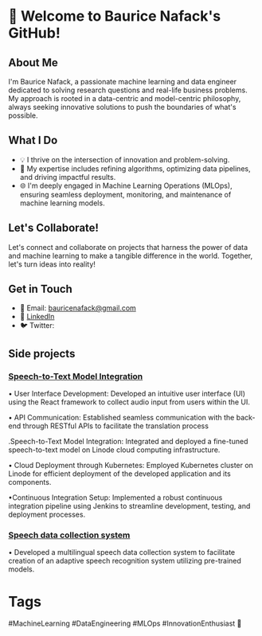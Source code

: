 # 👋 Welcome to Baurice Nafack's GitHub!

## About Me
I'm Baurice Nafack, a passionate machine learning and data engineer dedicated to solving research questions and real-life business problems. My approach is rooted in a data-centric and model-centric philosophy, always seeking innovative solutions to push the boundaries of what's possible.

## What I Do
- 💡 I thrive on the intersection of innovation and problem-solving.
- 🔧 My expertise includes refining algorithms, optimizing data pipelines, and driving impactful results.
- 🌐 I'm deeply engaged in Machine Learning Operations (MLOps), ensuring seamless deployment, monitoring, and maintenance of machine learning models.

## Let's Collaborate!
Let's connect and collaborate on projects that harness the power of data and machine learning to make a tangible difference in the world. Together, let's turn ideas into reality!

## Get in Touch
- 📧 Email: bauricenafack@gmail.com 
- 💼 [LinkedIn](https://www.linkedin.com/in/baurice-nafack/) 
- 🐦 Twitter:

## Side projects
### [Speech-to-Text Model Integration](https://github.com/Sueza-project/speechci)
• User Interface Development: Developed an intuitive user interface (UI) using
the React framework to collect audio input from users within the UI.

• API Communication: Established seamless communication with the back-end through
RESTful APIs to facilitate the translation process

.Speech-to-Text Model Integration: Integrated and deployed a fine-tuned speech-to-text
model on Linode cloud computing infrastructure.

• Cloud Deployment through Kubernetes: Employed Kubernetes cluster on Linode for
efficient deployment of the developed application and its components.

•Continuous Integration Setup: Implemented a robust continuous integration pipeline
using Jenkins to streamline development, testing, and deployment processes.

### [Speech data collection system](https://sueza.eparchemin.com/contribute)
• Developed a multilingual speech data collection system to facilitate
creation of an adaptive speech recognition system utilizing pre-trained models.

# Tags
#MachineLearning #DataEngineering #MLOps #InnovationEnthusiast 🤖
